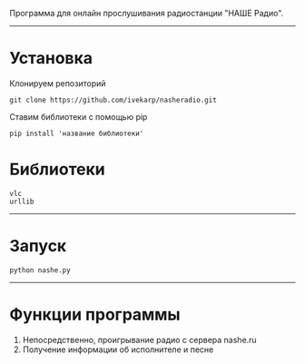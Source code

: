 Программа для онлайн прослушивания радиостанции "НАШЕ Радио".

---
# Установка

Клонируем репозиторий

	git clone https://github.com/ivekarp/nasheradio.git

Ставим библиотеки с помощью pip

	pip install 'название библиотеки'
	
	
# Библиотеки

	vlc
	urllib

---
# Запуск

	python nashe.py
	
---
# Функции программы

1.	Непосредственно, проигрывание радио с сервера nashe.ru
2.	Получение информации об исполнителе и песне
